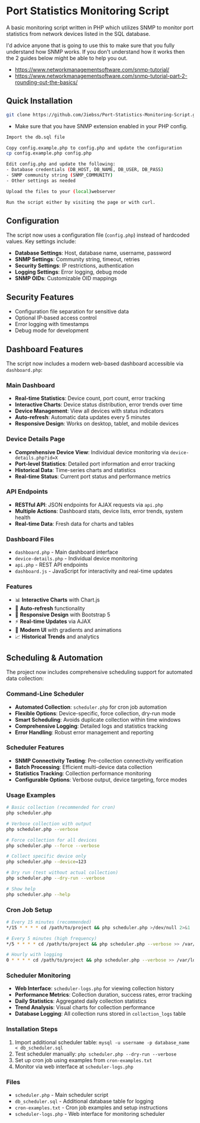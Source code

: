 # Port Statistics Monitoring Script

A basic monitoring script written in PHP which utilizes SNMP to monitor port statistics from network devices listed in the SQL database.

I'd advice anyone that is going to use this to make sure that you fully understand how SNMP works. If you don't understand how it works then the 2 guides below might be able to help you out.

- <https://www.networkmanagementsoftware.com/snmp-tutorial/>
- <https://www.networkmanagementsoftware.com/snmp-tutorial-part-2-rounding-out-the-basics/>

## Quick Installation

```bash
git clone https://github.com/Jiebss/Port-Statistics-Monitoring-Script.git
```

- Make sure that you have SNMP extension enabled in your PHP config.

```bash
Import the db.sql file
```

```bash
Copy config.example.php to config.php and update the configuration
cp config.example.php config.php
```

```bash
Edit config.php and update the following:
- Database credentials (DB_HOST, DB_NAME, DB_USER, DB_PASS)
- SNMP community string (SNMP_COMMUNITY)
- Other settings as needed
```

```bash
Upload the files to your (local)webserver
```

```bash
Run the script either by visiting the page or with curl.
```

## Configuration

The script now uses a configuration file (`config.php`) instead of hardcoded values. Key settings include:

- **Database Settings**: Host, database name, username, password
- **SNMP Settings**: Community string, timeout, retries
- **Security Settings**: IP restrictions, authentication
- **Logging Settings**: Error logging, debug mode
- **SNMP OIDs**: Customizable OID mappings

## Security Features

- Configuration file separation for sensitive data
- Optional IP-based access control
- Error logging with timestamps
- Debug mode for development

## Dashboard Features

The script now includes a modern web-based dashboard accessible via `dashboard.php`:

### Main Dashboard

- **Real-time Statistics**: Device count, port count, error tracking
- **Interactive Charts**: Device status distribution, error trends over time
- **Device Management**: View all devices with status indicators
- **Auto-refresh**: Automatic data updates every 5 minutes
- **Responsive Design**: Works on desktop, tablet, and mobile devices

### Device Details Page

- **Comprehensive Device View**: Individual device monitoring via `device-details.php?id=X`
- **Port-level Statistics**: Detailed port information and error tracking
- **Historical Data**: Time-series charts and statistics
- **Real-time Status**: Current port status and performance metrics

### API Endpoints

- **RESTful API**: JSON endpoints for AJAX requests via `api.php`
- **Multiple Actions**: Dashboard stats, device lists, error trends, system health
- **Real-time Data**: Fresh data for charts and tables

### Dashboard Files

- `dashboard.php` - Main dashboard interface
- `device-details.php` - Individual device monitoring
- `api.php` - REST API endpoints
- `dashboard.js` - JavaScript for interactivity and real-time updates

### Features

- 📊 **Interactive Charts** with Chart.js
- 🔄 **Auto-refresh** functionality
- 📱 **Responsive Design** with Bootstrap 5
- ⚡ **Real-time Updates** via AJAX
- 🎨 **Modern UI** with gradients and animations
- 📈 **Historical Trends** and analytics

## Scheduling & Automation

The project now includes comprehensive scheduling support for automated data collection:

### Command-Line Scheduler

- **Automated Collection**: `scheduler.php` for cron job automation
- **Flexible Options**: Device-specific, force collection, dry-run mode
- **Smart Scheduling**: Avoids duplicate collection within time windows
- **Comprehensive Logging**: Detailed logs and statistics tracking
- **Error Handling**: Robust error management and reporting

### Scheduler Features

- **SNMP Connectivity Testing**: Pre-collection connectivity verification
- **Batch Processing**: Efficient multi-device data collection
- **Statistics Tracking**: Collection performance monitoring
- **Configurable Options**: Verbose output, device targeting, force modes

### Usage Examples

```bash
# Basic collection (recommended for cron)
php scheduler.php

# Verbose collection with output
php scheduler.php --verbose

# Force collection for all devices
php scheduler.php --force --verbose

# Collect specific device only
php scheduler.php --device=123

# Dry run (test without actual collection)
php scheduler.php --dry-run --verbose

# Show help
php scheduler.php --help
```

### Cron Job Setup

```bash
# Every 15 minutes (recommended)
*/15 * * * * cd /path/to/project && php scheduler.php >/dev/null 2>&1

# Every 5 minutes (high frequency)
*/5 * * * * cd /path/to/project && php scheduler.php --verbose >> /var/log/snmp-collection.log 2>&1

# Hourly with logging
0 * * * * cd /path/to/project && php scheduler.php --verbose >> /var/log/snmp-collection.log 2>&1
```

### Scheduler Monitoring

- **Web Interface**: `scheduler-logs.php` for viewing collection history
- **Performance Metrics**: Collection duration, success rates, error tracking
- **Daily Statistics**: Aggregated daily collection statistics
- **Trend Analysis**: Visual charts for collection performance
- **Database Logging**: All collection runs stored in `collection_logs` table

### Installation Steps

1. Import additional scheduler table: `mysql -u username -p database_name < db_scheduler.sql`
2. Test scheduler manually: `php scheduler.php --dry-run --verbose`
3. Set up cron job using examples from `cron-examples.txt`
4. Monitor via web interface at `scheduler-logs.php`

### Files

- `scheduler.php` - Main scheduler script
- `db_scheduler.sql` - Additional database table for logging
- `cron-examples.txt` - Cron job examples and setup instructions
- `scheduler-logs.php` - Web interface for monitoring scheduler
